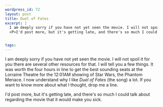 ```yaml
--- 
wordpress_id: 72
layout: post
title: Duel of Fates
excerpt: |
  I am deeply sorry if you have not yet seen the movie. I will not spoil it for you there are several other resources for that. I will tell you a few things. It was worth the four hours in line to get the best sounding seats at the Lorraine Theatre for the 12:01AM showing of Star Wars, the Phantom Menace. I now understand why I like <i>Duel of Fates</i> (the song) a lot. If you want to know more about what I thought, drop me a line. 
  <P>I'd post more, but it's getting late, and there's so much I could talk about regarding the movie that it would make you sick. 


tags: 
---
```


I am deeply sorry if you have not yet seen the movie. I will not spoil it for you there are several other resources for that. I will tell you a few things. It was worth the four hours in line to get the best sounding seats at the Lorraine Theatre for the 12:01AM showing of Star Wars, the Phantom Menace. I now understand why I like <i>Duel of Fates</i> (the song) a lot. If you want to know more about what I thought, drop me a line. 
<P>I'd post more, but it's getting late, and there's so much I could talk about regarding the movie that it would make you sick. 
